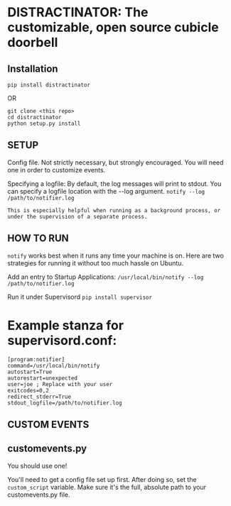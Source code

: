 # DISTRACTINATOR: The customizable, open source cubicle doorbell #

## Installation ##
    pip install distractinator

OR

    git clone <this repo>
    cd distractinator
    python setup.py install


## SETUP ##
    
Config file. Not strictly necessary, but strongly encouraged.
You will need one in order to customize events.

Specifying a logfile:
    By default, the log messages will print to stdout. You can specify a logfile location with the --log argument.
    `notify --log /path/to/notifier.log`

    This is especially helpful when running as a background process, or under the supervision of a separate process.

## HOW TO RUN ##
`notify` works best when it runs any time your machine is on. Here are two strategies for running it without too much hassle on Ubuntu.
    
Add an entry to Startup Applications:
`/usr/local/bin/notify --log /path/to/notifier.log`

Run it under Supervisord
`pip install supervisor`

Example stanza for supervisord.conf:
===================================
    [program:notifier]
    command=/usr/local/bin/notify
    autostart=True
    autorestart=unexpected
    user=joe ; Replace with your user
    exitcodes=0,2
    redirect_stderr=True
    stdout_logfile=/path/to/notifier.log

## CUSTOM EVENTS ##

customevents.py
---------------
You should use one!

You'll need to get a config file set up first. After doing so, set the `custom_script` variable. 
Make sure it's the full, absolute path to your customevents.py file.


